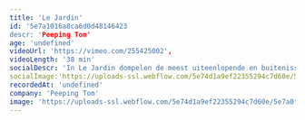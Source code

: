 ```yaml
---
title: 'Le Jardin'
id: '5e7a1016a8ca6d0d48146423
descr: 'Peeping Tom'
age: 'undefined'
videoUrl: 'https://vimeo.com/255425002',
videoLength: '38 min'
socialDescr: 'In Le Jardin dompelen de meest uiteenlopende en buitenissige personages zich onder in het nachtleven. Deze droom of nachtmerrie roept een wereld op zonder barrières. In de live-performance keren drie personages uit de film terug in een netjes verzorgde tuin waar een compleet andere, georganiseerde realiteit begint. De confrontatie van het jonge koppel met een oude, gekwelde man brengt het belang van het lijfelijke en de tragedie van gemiste kansen tot uitdrukking.'
socialImage:'https://uploads-ssl.webflow.com/5e74d1a9ef22355294c7d60e/5e7a0f3f25c86525bd17ed36_Le%20Jardin%20(c)%20Marc%20Deganck_web.jpg'
recordedAt: 'undefined'
company: 'Peeping Tom'
image: 'https://uploads-ssl.webflow.com/5e74d1a9ef22355294c7d60e/5e7a0f3f25c86525bd17ed36_Le%20Jardin%20(c)%20Marc%20Deganck_web.jpg'
---
```

